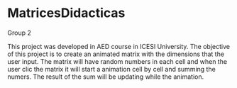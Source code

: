 # MatricesDidacticas
Group 2

This project was developed in AED course in ICESI University. 
The objective of this project is to create an animated matrix with the dimensions that the user input.
The matrix will have random numbers in each cell and when the user clic the matrix it will start a animation cell by cell and summing the numers.
The result of the sum will be updating while the animation.
